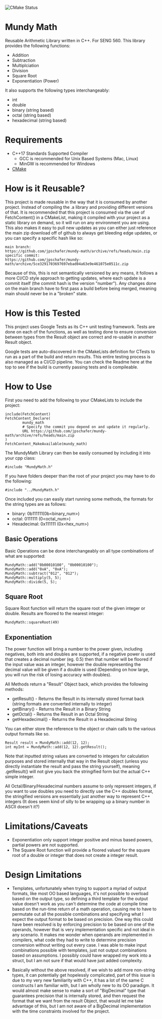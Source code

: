 ![CMake Status](https://github.com/jpschafer/mundy-math/actions/workflows/cmake.yml/badge.svg)

# Mundy Math
Reusable Arithmetic Library written in C++. For SENG 560. This library provides the following functions:

- Addition
- Subtraction
- Multiplciation
- Division
- Square Root
- Exponentiation (Power)

It also supports the following types interchangeably:

- int
- double
- binary (string based)
- octal (string based)
- hexadecimal (string based)

# Requirements
- C++17 Standards Supported Compiler
  - GCC is recommended for Unix Based Systems (Mac, Linux)
  - MinGW is recommended for Windows
- [CMake](https://cmake.org) 

# How is it Reusable?
This project is made reusable in the way that it is consumed by another project. Instead of compiling the .a library and providing different versions of that. It is recommended that this project is consumed via the use of FetchContent() in a CMakeList, making it compiled with your project as a static library on demand, so it will run on any environment you are using. This also makes it easy to pull new updates as you can either just reference the main zip download off of github to always get bleeding edge updates, or you can specify a specific hash like so:

```
main branch:
https://github.com/jpschafer/mundy-math/archive/refs/heads/main.zip
specific commit:
https://github.com/jpschafer/mundy-math/archive/5ce3291703697697ebad04a63e9e461075e0511c.zip
```

Because of this, this is not semantically versioned by any means, it follows a more CI/CD style approach to getting updates, where each update is a commit itself (the commit hash is the version "number"). Any changes done on the main branch have to first pass a build before being merged, meaning main should never be in a "broken" state. 

# How is this Tested
This project uses Google Tests as its C++ unit testing framework. Tests are done on each of the functions, as well as testing done to ensure conversion between types from the Result object are correct and re-usable in another Result object. 

Google tests are auto-discovered in the CMakeLists definition for CTests to run as a part of the build and return results. This entire testing process is also managed as a CI/CD pipeline. You can check the Readme here at the top to see if the build is currently passing tests and is compileable. 

# How to Use

First you need to add the following to your CMakeLists to include the project:
```
include(FetchContent)
FetchContent_Declare(
        mundy_math
        # Specify the commit you depend on and update it regularly.
        URL https://github.com/jpschafer/mundy-math/archive/refs/heads/main.zip
)
FetchContent_MakeAvailable(mundy_math)
```

The MundyMath Library can then be easily consumed by including it into your cpp class:

```
#include "MundyMath.h"
```

If you have folders deeper than the root of your project you may have to do the following:

```
#include "../MundyMath.h"
```

Once included you can easily start running some methods, the formats for the string types are as follows:
- binary: 0b111111(0b<binary_num>)
- octal: 0111111 (0<octal_num>)
- Hexadecimal: 0x111111 (0x<hex_num>)

## Basic Operations

Basic Operations can be done interchangeably on all type combinations of what are supported:

```
MundyMath::add("0b00010100", "0b00010100");
MundyMath::add("0xA", "0xA");
MundyMath::subtract("012", "012");
MundyMath::multiply(5, 5);
MundyMath::divide(5, 5);
```

## Square Root

Square Root function will return the square root of the given integer or double. Results are floored to the nearest integer:

```
MundyMath::squareRoot(49)
```

## Exponentiation

The power function will bring a number to the power given, including negatives, both ints and doubles are supported, if a negative power is used that creates a decimal number (eg. 0.5) then that number will be floored if the input value was an integer, however the double representing the decimal value will be given if a double is used (Depending on how large, you will run the risk of losing accuracy with doubles). 

All Methods return a "Result" Object back, which provides the following methods:
- getResult() - Returns the Result in its internally stored format back (string formats are converted internally to integer)
- getBinary() - Returns the Result in a Binary String
- getOctal() - Returns the Result in an Octal String
- getHexadecimal() - Returns the Result in a Hexadecimal String

You can either store the reference to the object or chain calls to the various output formats like so. 
```
Result result = MundyMath::add(12, 12);
int myInt = MundyMath::add(12, 12).getResult();
```

Note that inputted string values are converted to integers for calculation purposes and stored internally that way in the Result object (unless you directly instantiate the result and pass the string yourself), meaning .getResult() will not give you back the stringified form but the actual C++ simple integer. 

All Octal/Binary/Hexadecimal numbers assume to only represent integers, if you want to use doubles you need to directly use the C++ doubles format, the stringified versions are essentially just another way to represent C++ integers (It does seem kind of silly to be wrapping up a binary number in ASCII doesn't it?)


# Limitations/Caveats
- Exponentiation only support integer positive and minus based powers, partial powers are not supported. 
- The Square Root function will provide a floored valued for the square root of a double or integer that does not create a integer result.  

# Design Limitations
- Templates, unfortunately when trying to support a myriad of output formats, like most OO based languages, it's not possible to overload based on the output type, so defining a third template for the output value doesn't work as you can't determine the code at compile time based on the run-time return of a math operation, causing me to have to permutate out all the possible combinations and specifying what I expect the output format to be based on precision. One way this could have been resolved is by enforcing precision to be based on one of the operands, however that is very implementation specific and not ideal in any scenario. It makes me wonder when operands are implemented in compilers, what code they had to write to determine precision conversion without writing out every case. I was able to make input combinations possible with templates, just not output combinations based on assumptions. I possibly could have wrapped my work into a struct, but I am not sure if that would have just added complexity. 

- Basically without the above resolved, if we wish to add more non-string types, it can potentially get hopelessly complicated, part of this issue is due to my very new familiarity with C++, it has a lot of the same C constructs I am familiar with, but I am wholly new to its OO paradigm. It would almost make sense to make a sort of "BigDecimal" type that guarantees precision that is internally stored, and then request the format that we want from the result Object, that would let me take advantage of this, but I am not aware of a BigDecimal implementation with the time constraints involved for the project. 

